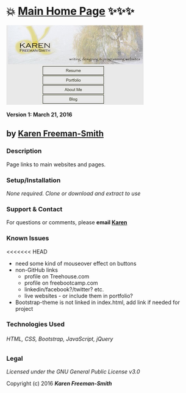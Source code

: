 # :boom: [Main Home Page](http://karenfreemansmith.github.io/) :sparkles::sparkles::sparkles:
![project screenshot](/img/screenshot.jpg)

__Version 1: March 21, 2016__

## by [Karen Freeman-Smith](http://karenfreemansmith.github.io)

### Description
Page links to main websites and pages.

### Setup/Installation
*None required. Clone or download and extract to use*

### Support & Contact
For questions or comments, please __email [Karen](karenfreemansmith@gmail.com)__

### Known Issues
<<<<<<< HEAD
* need some kind of mouseover effect on buttons
* non-GitHub links
  * profile on Treehouse.com
  * profile on freebootcamp.com
  * linkedin/facebook?/twitter? etc.
  * live websites - or include them in portfolio?
* Bootstrap-theme is not linked in index.html, add link if needed for project

### Technologies Used
###### HTML, CSS, Bootstrap, JavaScript, jQuery

### Legal
*Licensed under the GNU General Public License v3.0*

Copyright (c) 2016 **_Karen Freeman-Smith_**
